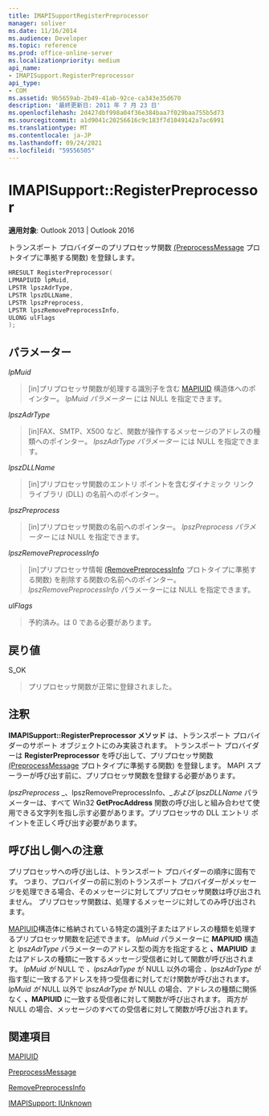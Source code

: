 ```yaml
---
title: IMAPISupportRegisterPreprocessor
manager: soliver
ms.date: 11/16/2014
ms.audience: Developer
ms.topic: reference
ms.prod: office-online-server
ms.localizationpriority: medium
api_name:
- IMAPISupport.RegisterPreprocessor
api_type:
- COM
ms.assetid: 9b5659ab-2b49-41ab-92ce-ca343e35d670
description: '最終更新日: 2011 年 7 月 23 日'
ms.openlocfilehash: 2d427dbf998a04f36e384baa7f029baa755b5d73
ms.sourcegitcommit: a1d9041c20256616c9c183f7d1049142a7ac6991
ms.translationtype: MT
ms.contentlocale: ja-JP
ms.lasthandoff: 09/24/2021
ms.locfileid: "59556505"
---
```

# <a name="imapisupportregisterpreprocessor"></a>IMAPISupport::RegisterPreprocessor

  
  
**適用対象**: Outlook 2013 | Outlook 2016 
  
トランスポート プロバイダーのプリプロセッサ関数 [(PreprocessMessage](preprocessmessage.md) プロトタイプに準拠する関数) を登録します。 
  
```cpp
HRESULT RegisterPreprocessor(
LPMAPIUID lpMuid,
LPSTR lpszAdrType,
LPSTR lpszDLLName,
LPSTR lpszPreprocess,
LPSTR lpszRemovePreprocessInfo,
ULONG ulFlags
);
```

## <a name="parameters"></a>パラメーター

 _lpMuid_
  
> [in]プリプロセッサ関数が処理する識別子を含む [MAPIUID](mapiuid.md) 構造体へのポインター。 _lpMuid パラメーター_ には NULL を指定できます。 
    
 _lpszAdrType_
  
> [in]FAX、SMTP、X500 など、関数が操作するメッセージのアドレスの種類へのポインター。 _lpszAdrType パラメーター_ には NULL を指定できます。 
    
 _lpszDLLName_
  
> [in]プリプロセッサ関数のエントリ ポイントを含むダイナミック リンク ライブラリ (DLL) の名前へのポインター。
    
 _lpszPreprocess_
  
> [in]プリプロセッサ関数の名前へのポインター。 _lpszPreprocess パラメーター_ には NULL を指定できます。 
    
 _lpszRemovePreprocessInfo_
  
> [in]プリプロセッサ情報 [(RemovePreprocessInfo](removepreprocessinfo.md) プロトタイプに準拠する関数) を削除する関数の名前へのポインター。 _lpszRemovePreprocessInfo_ パラメーターには NULL を指定できます。 
    
 _ulFlags_
  
> 予約済み。は 0 である必要があります。
    
## <a name="return-value"></a>戻り値

S_OK 
  
> プリプロセッサ関数が正常に登録されました。
    
## <a name="remarks"></a>注釈

**IMAPISupport::RegisterPreprocessor メソッド** は、トランスポート プロバイダーのサポート オブジェクトにのみ実装されます。 トランスポート プロバイダーは **RegisterPreprocessor** を呼び出して、プリプロセッサ関数 [(PreprocessMessage](preprocessmessage.md) プロトタイプに準拠する関数) を登録します。 MAPI スプーラーが呼び出す前に、プリプロセッサ関数を登録する必要があります。 
  
_lpszPreprocess_ _、lpszRemovePreprocessInfo、__および lpszDLLName_ パラメーターは、すべて Win32 **GetProcAddress** 関数の呼び出しと組み合わせて使用できる文字列を指し示す必要があります。プリプロセッサの DLL エントリ ポイントを正しく呼び出す必要があります。 
  
## <a name="notes-to-callers"></a>呼び出し側への注意

プリプロセッサへの呼び出しは、トランスポート プロバイダーの順序に固有です。 つまり、プロバイダーの前に別のトランスポート プロバイダーがメッセージを処理できる場合、そのメッセージに対してプリプロセッサ関数は呼び出されません。 プリプロセッサ関数は、処理するメッセージに対してのみ呼び出されます。
  
[MAPIUID](mapiuid.md)構造体に格納されている特定の識別子またはアドレスの種類を処理するプリプロセッサ関数を記述できます。 _lpMuid_ パラメーターに **MAPIUID** 構造と _lpszAdrType_ パラメーターのアドレス型の両方を指定すると **、MAPIUID** またはアドレスの種類に一致するメッセージ受信者に対して関数が呼び出されます。 _lpMuid が_ NULL で _、lpszAdrType_ が NULL 以外の場合 _、lpszAdrType_ が指す型に一致するアドレスを持つ受信者に対してだけ関数が呼び出されます。 _lpMuid が_ NULL 以外で _lpszAdrType_ が NULL の場合、アドレスの種類に関係なく **、MAPIUID** に一致する受信者に対して関数が呼び出されます。 両方が NULL の場合、メッセージのすべての受信者に対して関数が呼び出されます。
  
## <a name="see-also"></a>関連項目



[MAPIUID](mapiuid.md)
  
[PreprocessMessage](preprocessmessage.md)
  
[RemovePreprocessInfo](removepreprocessinfo.md)
  
[IMAPISupport: IUnknown](imapisupportiunknown.md)

